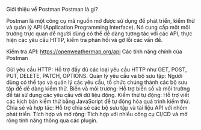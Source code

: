 Giới thiệu về Postman
Postman là gì?

Postman là một công cụ mã nguồn mở được sử dụng để phát triển, kiểm thử và quản lý API (Application Programming Interface). Nó cung cấp một môi trường trực quan để người dùng có thể dễ dàng tương tác với các API, thực hiện các yêu cầu HTTP, kiểm tra phản hồi và gỡ lỗi các vấn đề.

Kiểm tra API: https://openweathermap.org/api
Các tính năng chính của Postman

Gửi yêu cầu HTTP: Hỗ trợ đầy đủ các loại yêu cầu HTTP như GET, POST, PUT, DELETE, PATCH, OPTIONS.
Quản lý yêu cầu và bộ sưu tập: Người dùng có thể tạo và quản lý các yêu cầu, tổ chức chúng thành các bộ sưu tập để dễ dàng kiểm thử.
Biến và môi trường: Hỗ trợ biến số và môi trường để tái sử dụng các yêu cầu với dữ liệu động.
Kiểm thử tự động: Hỗ trợ viết các kịch bản kiểm thử bằng JavaScript để tự động hóa quá trình kiểm thử.
Chia sẻ và hợp tác: Hỗ trợ chia sẻ các bộ sưu tập và tài liệu API với nhóm phát triển.
Tích hợp và mở rộng: Tích hợp với nhiều công cụ CI/CD và mở rộng tính năng thông qua các plugin.
